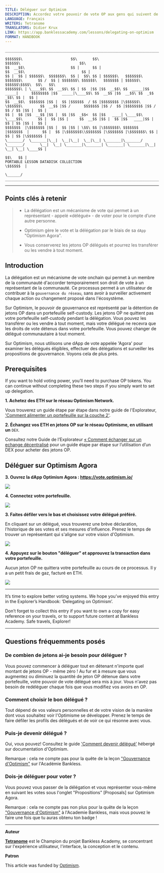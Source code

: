 ```yaml
---
TITLE: Déléguer sur Optimism
DESCRIPTION: Accordez votre pouvoir de vote OP aux gens qui suivent de près la gouvernance.
LANGUAGE: Français
WRITERS: Tetranome
TRANSLATORS: Didier Krux
LINK: https://app.banklessacademy.com/lessons/delegating-on-optimism
FORMAT: HANDBOOK
---
```


```
__________________________________________________________________________________________________________________________________________________________

$$$$$$$\                      $$\       $$\                                      $$$$$$\                           $$\                                   
$$  __$$\                     $$ |      $$ |                                    $$  __$$\                          $$ |                                  
$$ |  $$ | $$$$$$\  $$$$$$$\  $$ |  $$\ $$ | $$$$$$\   $$$$$$$\  $$$$$$$\       $$ /  $$ | $$$$$$$\ $$$$$$\   $$$$$$$ | $$$$$$\  $$$$$$\$$$$\  $$\   $$\ 
$$$$$$$\ | \____$$\ $$  __$$\ $$ | $$  |$$ |$$  __$$\ $$  _____|$$  _____|      $$$$$$$$ |$$  _____|\____$$\ $$  __$$ |$$  __$$\ $$  _$$  _$$\ $$ |  $$ |
$$  __$$\  $$$$$$$ |$$ |  $$ |$$$$$$  / $$ |$$$$$$$$ |\$$$$$$\  \$$$$$$\        $$  __$$ |$$ /      $$$$$$$ |$$ /  $$ |$$$$$$$$ |$$ / $$ / $$ |$$ |  $$ |
$$ |  $$ |$$  __$$ |$$ |  $$ |$$  _$$<  $$ |$$   ____| \____$$\  \____$$\       $$ |  $$ |$$ |     $$  __$$ |$$ |  $$ |$$   ____|$$ | $$ | $$ |$$ |  $$ |
$$$$$$$  |\$$$$$$$ |$$ |  $$ |$$ | \$$\ $$ |\$$$$$$$\ $$$$$$$  |$$$$$$$  |      $$ |  $$ |\$$$$$$$\\$$$$$$$ |\$$$$$$$ |\$$$$$$$\ $$ | $$ | $$ |\$$$$$$$ |
\_______/  \_______|\__|  \__|\__|  \__|\__| \_______|\_______/ \_______/       \__|  \__| \_______|\_______| \_______| \_______|\__| \__| \__| \____$$ |
                                                                                                                                               $$\   $$ |
PORTABLE LESSON DATADISK COLLECTION                                                                                                            \$$$$$$  |
                                                                                                                                                \______/
__________________________________________________________________________________________________________________________________________________________
```

---
## Points clés à retenir

> * La délégation est un mécanisme de vote qui permet à un représentant - appelé «délégué» - de voter pour le compte d’une autre personne.
> 
> * Optimism gère le vote et la délégation par le biais de sa `dApp` "Optimism Agora".
> 
> * Vous conserverez les jetons OP délégués et pourrez les transférer ou les vendre à tout moment.

## Introduction

La délégation est un mécanisme de vote onchain qui permet à un membre de la communauté d'accorder temporairement son droit de vote à un représentant de la communauté. Ce processus permet à un utilisateur de contribuer à la `gouvernance du réseau`, sans avoir à surveiller activement chaque action ou changement proposé dans l'écosystème.

Sur Optimism, le pouvoir de gouvernance est représenté par la détention de jetons OP dans un portefeuille self-custody. Les jetons OP ne quittent pas votre portefeuille self-custody pendant la délégation. Vous pouvez les transférer ou les vendre à tout moment, mais votre délégué ne recevra que les droits de vote détenus dans votre portefeuille. Vous pouvez changer de délégué communautaire à tout moment.

Sur Optimism, nous utilisons une dApp de vote appelée 'Agora' pour examiner les délégués éligibles, effectuer des délégations et surveiller les propositions de gouvernance. Voyons cela de plus près.

## Prerequisites

If you want to hold voting power, you’ll need to purchase OP tokens. You can continue without completing these two steps if you simply want to set up delegation.

**1\. Achetez des ETH sur le réseau Optimism Network.**

Vous trouverez un guide étape par étape dans notre guide de l'Explorateur, ['Comment alimenter un portefeuille sur la couche 2'](https://app.banklessacademy.com/lessons/how-to-fund-a-wallet-on-layer-2).

**2. Échangez vos ETH en jetons OP sur le réseau Optimisme, en utilisant un** `DEX`.

Consultez notre Guide de l’Explorateur [« Comment échanger sur un echange décentralisé](https://app.banklessacademy.com/lessons/how-to-swap-on-a-decentralized-exchange) pour un guide étape par étape sur l’utilisation d’un DEX pour acheter des jetons OP.

## Déléguer sur Optimism Agora

**3\. Ouvrez la dApp Optimism Agora : <https://vote.optimism.io/>**

![](https://app.banklessacademy.com/images/delegating-on-optimism/image-ce643a81.png)

**4\. Connectez votre portefeuille.**

![](https://app.banklessacademy.com/images/delegating-on-optimism/image-9ec06fe9.png)

**3\. Faites défiler vers le bas et choisissez votre délégué préféré.**

En cliquant sur un délégué, vous trouverez une brève déclaration, l'historique de ses votes et ses mesures d'influence. Prenez le temps de trouver un représentant qui s'aligne sur votre vision d'Optimism.

![](https://app.banklessacademy.com/images/delegating-on-optimism/image-6443ae02.png)

**4\. Appuyez sur le bouton "déléguer" et approuvez la transaction dans votre portefeuille.**

Aucun jeton OP ne quittera votre portefeuille au cours de ce processus. Il y a un petit frais de gaz, facturé en ETH.

![](https://app.banklessacademy.com/images/delegating-on-optimism/image-245809cd.png)


---

It’s time to explore better voting systems. We hope you’ve enjoyed this entry in the Explorer’s Handbook: ‘Delegating on Optimism’.

Don’t forget to collect this entry if you want to own a copy for easy reference on your travels, or to support future content at Bankless Academy. Safe travels, Explorer!


---

## Questions fréquemments posés

### De combien de jetons ai-je besoin pour déléguer ?

Vous pouvez commencer à déléguer tout en détenant n'importe quel montant de jetons OP - même zéro ! Au fur et à mesure que vous augmentez ou diminuez la quantité de jeton OP détenue dans votre portefeuille, votre pouvoir de vote délégué sera mis à jour. Vous n'avez pas besoin de redéléguer chaque fois que vous modifiez vos avoirs en OP.

### Comment choisir le bon délégué ?

Tout dépend de vos valeurs personnelles et de votre vision de la manière dont vous souhaitez voir l'Optimisme se développer. Prenez le temps de faire défiler les profils des délégués et de voir ce qui résonne avec vous.

### Puis-je devenir délégué ?

Oui, vous pouvez! Consultez le guide ['Comment devenir délégué'](https://community.optimism.io/docs/governance/delegate/) hébergé sur documentation d'Optimism.

Remarque : cela ne compte pas pour la quête de la leçon ["Gouvernance d'Optimism"](https://app.banklessacademy.com/lessons/optimism-governance) sur l'Académie Bankless.

### Dois-je déléguer pour voter ?

Vous pouvez vous passer de la délégation et vous représenter vous-même en suivant les votes sous l'onglet "Propositions" [Proposals] sur Optimism Agora.

Remarque : cela ne compte pas non plus pour la quête de la leçon ["Gouvernance d'Optimism"](https://app.banklessacademy.com/lessons/optimism-governance) à l'Academie Bankless, mais vous pouvez le faire une fois que tu auras obtenu ton badge !


---

**Auteur**

**[Tetranome](https://twitter.com/Tetranome)** est le Champion du projet Bankless Academy, se concentrant sur l'expérience utilisateur, l'interface, la conception et le contenu.

**Patron**

This article was funded by [Optimism](https://www.optimism.io/).
